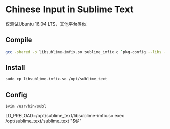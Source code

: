Chinese Input in Sublime Text
==============================

仅测试Ubuntu 16.04 LTS，其他平台类似

Compile
----

```bash
gcc -shared -o libsublime-imfix.so sublime_imfix.c `pkg-config --libs --cflags gtk+-2.0` -fPIC
```


Install
-------

`sudo cp libsublime-imfix.so /opt/sublime_text`


Config
-------

`$vim /usr/bin/subl`

LD_PRELOAD=/opt/sublime_text/libsublime-imfix.so exec /opt/sublime_text/sublime_text "$@"

